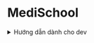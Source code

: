 # MediSchool

<details>
<summary>Hướng dẫn dành cho dev</summary>

Cấu trúc thư mục: được chia làm 2 folder chính
- FrontEnd và BackEnd

Các loại thư viện:
- FrontEnd: React, React-dom, Vite, TailwindCSS, Radix-UI, Lucide-React.
- BackEnd: Springboot Web, Lombook, Spring JPA, Spring Security, Swagger OpenAPI.

</details>